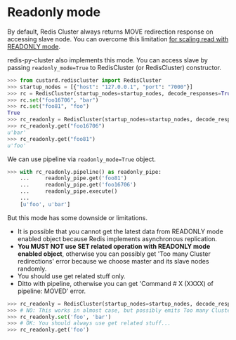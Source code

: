 Readonly mode
=============

By default, Redis Cluster always returns MOVE redirection response on accessing slave node. You can overcome this limitation [for scaling read with READONLY mode](http://redis.io/topics/cluster-spec#scaling-reads-using-slave-nodes).

redis-py-cluster also implements this mode. You can access slave by passing `readonly_mode=True` to RedisCluster (or RedisCluster) constructor.

```python
>>> from custard.rediscluster import RedisCluster
>>> startup_nodes = [{"host": "127.0.0.1", "port": "7000"}]
>>> rc = RedisCluster(startup_nodes=startup_nodes, decode_responses=True)
>>> rc.set("foo16706", "bar")
>>> rc.set("foo81", "foo")
True
>>> rc_readonly = RedisCluster(startup_nodes=startup_nodes, decode_responses=True, readonly_mode=True)
>>> rc_readonly.get("foo16706")
u'bar'
>>> rc_readonly.get("foo81")
u'foo'
```

We can use pipeline via `readonly_mode=True` object.

```python
>>> with rc_readonly.pipeline() as readonly_pipe:
    ...     readonly_pipe.get('foo81')
    ...     readonly_pipe.get('foo16706')
    ...     readonly_pipe.execute()
    ...
    [u'foo', u'bar']
```

But this mode has some downside or limitations.

- It is possible that you cannot get the latest data from READONLY mode enabled object because Redis implements asynchronous replication.
- **You MUST NOT use SET related operation with READONLY mode enabled object**, otherwise you can possibly get 'Too many Cluster redirections' error because we choose master and its slave nodes randomly.
 - You should use get related stuff only.
 - Ditto with pipeline, otherwise you can get 'Command # X (XXXX) of pipeline: MOVED' error.

```python
>>> rc_readonly = RedisCluster(startup_nodes=startup_nodes, decode_responses=True, readonly_mode=True)
>>> # NO: This works in almost case, but possibly emits Too many Cluster redirections error...
>>> rc_readonly.set('foo', 'bar')
>>> # OK: You should always use get related stuff...
>>> rc_readonly.get('foo')
```
